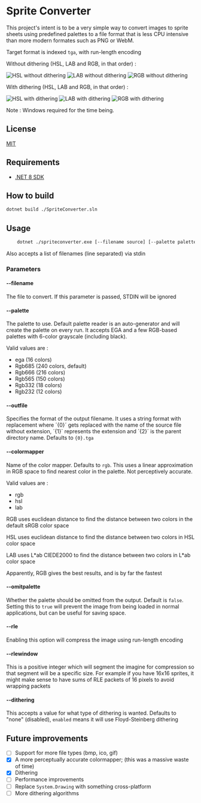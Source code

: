 # Sprite Converter

This project's intent is to be a very simple way to convert images to sprite sheets using predefined palettes to a file format that is less CPU intensive than more modern formates such as PNG or WebM.

Target format is indexed `tga`, with run-length encoding

Without dithering (HSL, LAB and RGB, in that order) :

![HSL without dithering](images/hero_hsl.png)
![LAB without dithering](images/hero_lab.png)
![RGB without dithering](images/hero_rgb.png)

With dithering (HSL, LAB and RGB, in that order) :

![HSL with dithering](images/hero_hsl_dithered.png)
![LAB with dithering](images/hero_lab_dithered.png)
![RGB with dithering](images/hero_rgb_dithered.png)

Note : Windows required for the time being.


## License

[MIT](https://opensource.org/licenses/MIT)

## Requirements

- [.NET 8 SDK](https://dotnet.microsoft.com/download/dotnet/8.0)

## How to build

```sh
dotnet build ./SpriteConverter.sln
```

## Usage
```sh
	dotnet ./spriteconverter.exe [--filename source] [--palette palettename] [--outfile format] [--colormapper mapper] [--omitpalette true/false] [--rle true/false] [--rlewindow n] [--dithering enabled/none]
```

Also accepts a list of filenames (line separated) via stdin

### Parameters

#### --filename

The file to convert. If this parameter is passed, STDIN will be ignored

#### --palette

The palette to use. Default palette reader is an auto-generator and will create the palette on every run. It accepts EGA and a few RGB-based palettes with 6-color grayscale (including black).

Valid values are :

- ega (16 colors)
- Rgb685 (240 colors, default)
- Rgb666 (216 colors)
- Rgb565 (150 colors)
- Rgb332 (18 colors)
- Rgb232 (12 colors)


#### --outfile

Specifies the format of the output filename. It uses a string format with replacement where ´{0}´ gets replaced with the name of the source file without extension, ´{1}´ represents the extension and ´{2}´ is the parent directory name. Defaults to `{0}.tga`

#### --colormapper

Name of the color mapper. Defaults to `rgb`. This uses a linear approximation in RGB space to find nearest color in the palette. Not perceptively accurate.

Valid values are :
 - rgb
 - hsl
 - lab

RGB uses euclidean distance to find the distance between two colors in the default sRGB color space

HSL uses euclidean distance to find the distance between two colors in HSL color space

LAB uses L\*ab CIEDE2000 to find the distance between two colors in L\*ab color space

Apparently, RGB gives the best results, and is by far the fastest

#### --omitpalette

Whether the palette should be omitted from the output. Default is `false`. Setting this to `true` will prevent the image from being loaded in normal applications, but can be useful for saving space.

#### --rle

Enabling this option will compress the image using run-length encoding

#### --rlewindow

This is a positive integer which will segment the imagine for compression so that segment will be a specific size. For example if you have 16x16 sprites, it might make sense to have sums of RLE packets of 16 pixels to avoid wrapping packets

#### --dithering

This accepts a value for what type of dithering is wanted. Defaults to "none" (disabled), `enabled` means it will use Floyd-Steinberg dithering

## Future improvements

- [ ] Support for more file types (bmp, ico, gif)
- [X] A more perceptually accurate colormapper; (this was a massive waste of time)
- [X] Dithering
- [ ] Performance improvements
- [ ] Replace `System.Drawing` with something cross-platform
- [ ] More dithering algorithms